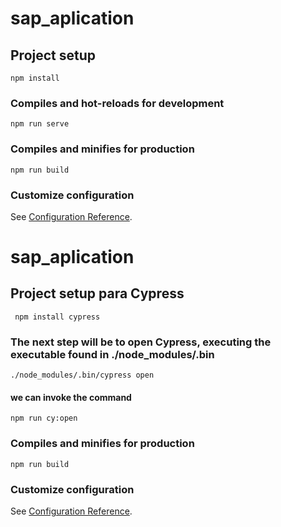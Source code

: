 # sap_aplication

## Project setup
```
npm install
```

### Compiles and hot-reloads for development
```
npm run serve
```

### Compiles and minifies for production
```
npm run build
```

### Customize configuration
See [Configuration Reference](https://cli.vuejs.org/config/).
# sap_aplication

## Project setup para Cypress
```
 npm install cypress
```

### The next step will be to open Cypress, executing the executable found in ./node_modules/.bin
```
./node_modules/.bin/cypress open

```
#### we can invoke the command
````
npm run cy:open
````
### Compiles and minifies for production
```
npm run build
```
### Customize configuration
See [Configuration Reference](https://docs.cypress.io/guides/).
```